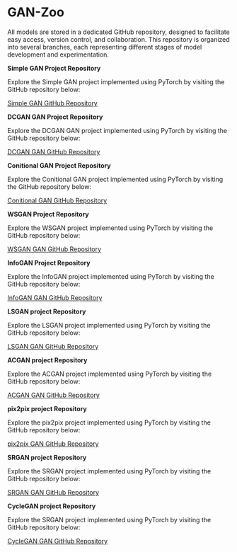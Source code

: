 # GAN-Zoo
All models are stored in a dedicated GitHub repository, designed to facilitate easy access, version control, and collaboration. This repository is organized into several branches, each representing different stages of model development and experimentation.



**Simple GAN Project Repository**

Explore the Simple GAN project implemented using PyTorch by visiting the GitHub repository below:

[Simple GAN GitHub Repository](https://github.com/atikul-islam-sajib/GPSG)

**DCGAN GAN Project Repository**

Explore the DCGAN GAN project implemented using PyTorch by visiting the GitHub repository below:

[DCGAN GAN GitHub Repository](https://github.com/atikul-islam-sajib/GPDSG)

**Conitional GAN Project Repository**

Explore the Conitional GAN project implemented using PyTorch by visiting the GitHub repository below:

[Conitional GAN GitHub Repository](https://github.com/atikul-islam-sajib/GPCGAN)

**WSGAN Project Repository**

Explore the WSGAN project implemented using PyTorch by visiting the GitHub repository below:

[WSGAN GAN GitHub Repository](https://github.com/atikul-islam-sajib/GPWGAN)

**InfoGAN Project Repository**

Explore the InfoGAN project implemented using PyTorch by visiting the GitHub repository below:

[InfoGAN GAN GitHub Repository](https://github.com/atikul-islam-sajib/InfoGAN)

**LSGAN project Repository**

Explore the LSGAN project implemented using PyTorch by visiting the GitHub repository below:

[LSGAN GAN GitHub Repository](https://github.com/atikul-islam-sajib/LSGAN)

**ACGAN project Repository**

Explore the ACGAN project implemented using PyTorch by visiting the GitHub repository below:

[ACGAN GAN GitHub Repository](https://github.com/atikul-islam-sajib/AC-GAN)

**pix2pix project Repository**

Explore the pix2pix project implemented using PyTorch by visiting the GitHub repository below:

[pix2pix GAN GitHub Repository](https://github.com/atikul-islam-sajib/pix2pix)

**SRGAN project Repository**

Explore the SRGAN project implemented using PyTorch by visiting the GitHub repository below:

[SRGAN GAN GitHub Repository](https://github.com/atikul-islam-sajib/SRGAN)

**CycleGAN project Repository**

Explore the SRGAN project implemented using PyTorch by visiting the GitHub repository below:

[CycleGAN GAN GitHub Repository](https://github.com/atikul-islam-sajib/CycleGAN)
